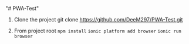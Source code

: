 "# PWA-Test" 

1) Clone the project
git clone https://github.com/DeeM297/PWA-Test.git

2) From project root
`npm install`
`ionic platform add browser`
`ionic run browser`
 
